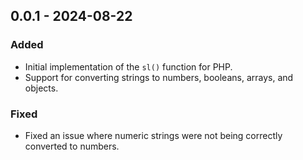 ## 0.0.1 - 2024-08-22

### Added
*   Initial implementation of the `sl()` function for PHP.
*   Support for converting strings to numbers, booleans, arrays, and objects.

### Fixed
*   Fixed an issue where numeric strings were not being correctly converted to numbers.
